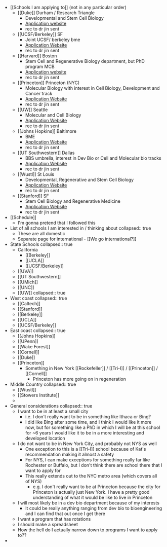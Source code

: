 - [[Schools I am applying to]] (not in any particular order)
	- [[Duke]] Durham / Research Triangle
		- Developmental and Stem Cell Biology
		- [Application website](https://applygp.duke.edu/apply/?sr=ff282888-94bf-4e9e-af2b-868e6f1c72a1)
		- rec to dr jin sent
	- [[UCSF/Berkeley]] SF
		- Joint UCSF/ berkeley bme
		- [Application Website](https://gradapp.berkeley.edu/apply/?_ga=2.101205697.1389077666.1684431286-1279699581.1683569673)
		- rec to dr jin sent
	- [[Harvard]] Boston
		- Stem Cell and Regenerative Biology department, but PhD program MCB
		- [Application website](https://apply.gsas.harvard.edu/portal/apply_now)
		- rec to dr jin sent
	- [[Princeton]] Princeton (NYC)
		- Molecular Biology with interest in Cell Biology, Development and Cancer track
		- [Application Website](https://graduate-apply.princeton.edu/apply/)
		- rec to dr jin sent
	- [[UW]] Seattle
		- Molecular and Cell Biology
		- [Application Website](https://apply.grad.uw.edu/account/login?r=/portal/gr_app)
		- rec to dr jin sent
	- [[Johns Hopkins]] Baltimore
		- BME
		- [Application Website](https://applygrad.jhu.edu/apply/?sr=61ab0eb5-7ac7-4dc0-9347-062f46b0ca6a)
		- rec to dr jin sent
	- [[UT Southwestern]] Dallas
		- BBS umbrella, interest in Dev Bio or Cell and Molecular bio tracks
		- [Application Website](https://apply.utsouthwestern.edu/grad/Security/Login.aspx?ReturnUrl=%2fgrad)
		- rec to dr jin sent
	- [[Wustl]] St Louis
		- Developmental, Regenerative and Stem Cell Biology
		- [Application Website](https://gradadmit.wustl.edu/account/login)
		- rec to dr jin sent
	- [[Stanford]] SF
		- Stem Cell Biology and Regenerative Medicine
		- [Application Website](https://applygrad.stanford.edu/portal/grad-app)
		- rec to dr jin sent
- [[Schedule]]
	- I'm gonna pretend that I followed this
- List of all schools I am interested in / thinking about
  collapsed:: true
	- These are all domestic
	- Separate page for international - [[We go international?]]
- State Schools
  collapsed:: true
	- California
		- [[Berkeley]]
		- [[UCLA]]
		- [[UCSF/Berkeley]]
	- [[UVA]]
	- [[UT Southwestern]]
	- [[UMich]]
	- [[UNC]]
	- [[UW]]
	  collapsed:: true
- West coast
  collapsed:: true
	- [[Caltech]]
	- [[Stanford]]
	- [[Berkeley]]
	- [[UCLA]]
	- [[UCSF/Berkeley]]
- East coast
  collapsed:: true
	- [[Johns Hopkins]]
	- [[UPenn]]
	- [[Wake Forest]]
	- [[Cornell]]
	- [[Duke]]
	- [[Princeton]]
		- Something in New York [[Rockefeller]] / [[Tri-I]] / [[Princeton]] / [[Cornell]]
			- Princeton has more going on in regeneration
- Middle Country
  collapsed:: true
	- [[Wustl]]
	- [[Stowers Institute]]
	-
- General considerations
  collapsed:: true
	- I want to be in at least a small city
		- i.e. I don't really want to be in something like Ithaca or Bing?
		- I did like Bing after some time, and I think I would like it more now, but for something like a PhD in which I will be at this school for ~6 years I would like it to be in a more interesting and developed location
	- I do not want to be in New York City, and probably not NYS as well
		- One exception to this is a [[Tri-I]]  school because of Kat's recommendation making it almost a safety
		- For NYS, I can make exceptions for something really far like Rochester or Buffalo, but I don't think there are school there that I want to apply for
		- This really extends out to the NYC metro area (which covers all of NYS)
			- e.g. I don't really want to be at Princeton because the city for Princeton is actually just New York. I have a pretty good understanding of what it would be like to live in Princeton
	- I will most likely be in a dev bio department because of my interests
		- It could be really anything ranging from dev bio to bioengineering and I can find that out once I get there
	- I want a program that has rotations
	- I should make a spreadsheet
	- How the hell do I actually narrow down to programs I want to apply to??
-
